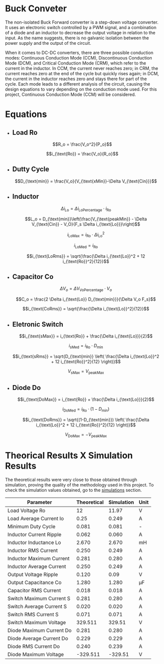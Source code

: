 # Buck Conveter

The non-isolated Buck Forward converter is a step-down voltage converter. It uses an electronic switch controlled by a PWM signal, and a combination of a diode and an inductor to decrease the output voltage in relation to the input. As the name suggests, there is no galvanic isolation between the power supply and the output of the circuit.

When it comes to DC-DC converters, there are three possible conduction modes: Continuous Conduction Mode (CCM), Discontinuous Conduction Mode (DCM), and Critical Conduction Mode (CRM), which refer to the current in the inductor. In CCM, the current never reaches zero; in CRM, the current reaches zero at the end of the cycle but quickly rises again; in DCM, the current in the inductor reaches zero and stays there for part of the cycle. Each mode leads to a different analysis of the circuit, causing the design equations to vary depending on the conduction mode used. For this project, Continuous Conduction Mode (CCM) will be considered.

# Equations

* ## Load Ro
  
$$R_o = \frac{V_o^2}{P_o}$$

$$i_{\text{Ro}} = \frac{V_o}{R_o}$$

* ## Dutty Cycle
  
    $$D_{\text{min}} = \frac{V_o}{V_{\text{xMin}}-\Delta V_{\text{Cin}}}$$

* ## Inductor 
    $$\Delta i_{\text{Lo}} = \Delta i_{\text{LoPercentage}} \cdot i_{\text{Ro}}$$

    $$L_o = D_{\text{min}}\left(\frac{V_{\text{peakMin}} - \Delta V_{\text{Cin}} - V_O}{F_s \Delta i_{\text{Lo}}}\right)$$

    $$i_{\text{LoMax}} = i_{\text{Ro}} \cdot \Delta i_{\text{Lo}}^2$$

    $$i_{\text{LoMed}} = i_{\text{Ro}}$$

    $$i_{\text{LoRms}} = \sqrt{\frac{\Delta i_{\text{Lo}}^2 + 12 i_{\text{Ro}}^2}{12}}$$
* ## Capacitor Co
    $$\Delta V_o = \Delta V_{\text{VoPercentage}}\cdot V_o$$

    $$C_o = \frac{2 \Delta i_{\text{Lo}} D_{\text{min}}}{\Delta V_o F_s}$$

    $$i_{\text{CoRms}} = \sqrt{\frac{\Delta i_{\text{Lo}}^2}{12}}$$
* ## Eletronic Switch
    $$i_{\text{sMax}} = i_{\text{Ro}} + \frac{\Delta i_{\text{Lo}}}{2}$$

    $$i_{\text{sMed}} = i_{\text{Ro}} \cdot D_{\text{min}}$$

    $$i_{\text{sRms}} = \sqrt{D_{\text{min}} \left( \frac{\Delta i_{\text{Lo}}^2 + 12 i_{\text{Ro}}^2}{12} \right)}$$

    $$V_{\text{sMax}} = V_{\text{peakMax}}$$
* ## Diode Do
    $$i_{\text{DoMax}} = i_{\text{Ro}} + \frac{\Delta i_{\text{Lo}}}{2}$$

    $$i_{\text{DoMed}} = i_{\text{Ro}} \cdot (1 - D_{\text{min}})$$

    $$i_{\text{DoRms}} = \sqrt{(1-D_{\text{min}}) \left( \frac{\Delta i_{\text{Lo}}^2 + 12 i_{\text{Ro}}^2}{12} \right)}$$

    $$V_{\text{DoMax}} = -V_{\text{peakMax}}$$

# Theorical Results X Simulation Results

The theoretical results were very close to those obtained through simulation, proving the quality of the methodology used in this project. To check the simulation values obtained, go to the [simulations](../Simulations/BuckConverter.md) section.

<table align="center">
  <thead>
    <tr>
      <th><strong>Parameter</strong></th>
      <th><strong>Theoretical</strong></th>
      <th><strong>Simulation</strong></th>
      <th><strong>Unit</strong></th>
    </tr>
  </thead>
  <tbody>
    <tr>
      <td>Load Voltage Ro</td>
      <td>12</td>
      <td>11.97</td>
      <td>V</td>
    </tr>
    <tr>
      <td>Load Average Current Io</td>
      <td>0.25</td>
      <td>0.249</td>
      <td>A</td>
    </tr>
    <tr>
      <td>Minimum Duty Cycle</td>
      <td>0.081</td>
      <td>0.081</td>
      <td>-</td>
    </tr>
    <tr>
      <td>Inductor Current Ripple</td>
      <td>0.062</td>
      <td>0.060</td>
      <td>A</td>
    </tr>
    <tr>
      <td>Inductor Inductance Lo</td>
      <td>2.670</td>
      <td>2.670</td>
      <td>mH</td>
    </tr>
    <tr>
      <td>Inductor RMS Current</td>
      <td>0.250</td>
      <td>0.249</td>
      <td>A</td>
    </tr>
    <tr>
      <td>Inductor Maximum Current</td>
      <td>0.281</td>
      <td>0.280</td>
      <td>A</td>
    </tr>
    <tr>
      <td>Inductor Average Current</td>
      <td>0.250</td>
      <td>0.249</td>
      <td>A</td>
    </tr>
    <tr>
      <td>Output Voltage Ripple</td>
      <td>0.120</td>
      <td>0.09</td>
      <td>V</td>
    </tr>
    <tr>
      <td>Output Capacitance Co</td>
      <td>1.280</td>
      <td>1.280</td>
      <td>µF</td>
    </tr>
    <tr>
      <td>Capacitor RMS Current</td>
      <td>0.018</td>
      <td>0.018</td>
      <td>A</td>
    </tr>
    <tr>
      <td>Switch Maximum Current S</td>
      <td>0.281</td>
      <td>0.280</td>
      <td>A</td>
    </tr>
    <tr>
      <td>Switch Average Current S</td>
      <td>0.020</td>
      <td>0.020</td>
      <td>A</td>
    </tr>
    <tr>
      <td>Switch RMS Current S</td>
      <td>0.071</td>
      <td>0.071</td>
      <td>A</td>
    </tr>
    <tr>
      <td>Switch Maximum Voltage</td>
      <td>329.511</td>
      <td>329.51</td>
      <td>V</td>
    </tr>
    <tr>
      <td>Diode Maximum Current Do</td>
      <td>0.281</td>
      <td>0.280</td>
      <td>A</td>
    </tr>
    <tr>
      <td>Diode Average Current Do</td>
      <td>0.229</td>
      <td>0.229</td>
      <td>A</td>
    </tr>
    <tr>
      <td>Diode RMS Current Do</td>
      <td>0.240</td>
      <td>0.239</td>
      <td>A</td>
    </tr>
    <tr>
      <td>Diode Maximum Voltage</td>
      <td>-329.511</td>
      <td>-329.51</td>
      <td>V</td>
    </tr>
  </tbody>
</table>
